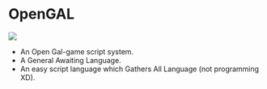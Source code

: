 # OpenGAL

[![](https://jitpack.io/v/liplum/OpenGAL.svg)](https://jitpack.io/#liplum/OpenGAL)

- An Open Gal-game script system.
- A General Awaiting Language.
- An easy script language which Gathers All Language (not programming XD).

